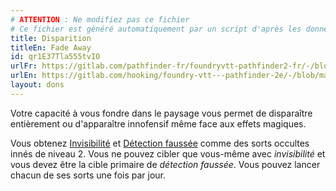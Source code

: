 ```yaml
---
# ATTENTION : Ne modifiez pas ce fichier
# Ce fichier est généré automatiquement par un script d'après les données du module Foundry VTT officiel et de sa traduction
title: Disparition
titleEn: Fade Away
id: qr1E37Tla555tvIO
urlFr: https://gitlab.com/pathfinder-fr/foundryvtt-pathfinder2-fr/-/blob/master/data/feats/qr1E37Tla555tvIO.htm
urlEn: https://gitlab.com/hooking/foundry-vtt---pathfinder-2e/-/blob/master/packs/data/feats.db/fade-away.json
layout: dons
---
```

Votre capacité à vous fondre dans le paysage vous permet de disparaître entièrement ou d'apparaître innofensif même face aux effets magiques.

Vous obtenez [Invisibilité](../sorts/invisibilité.md) et [Détection faussée](../sorts/détection-faussée.md) comme des sorts occultes innés de niveau 2. Vous ne pouvez cibler que vous-même avec *invisibilité* et vous devez être la cible primaire de *détection faussée*. Vous pouvez lancer chacun de ses sorts une fois par jour.
